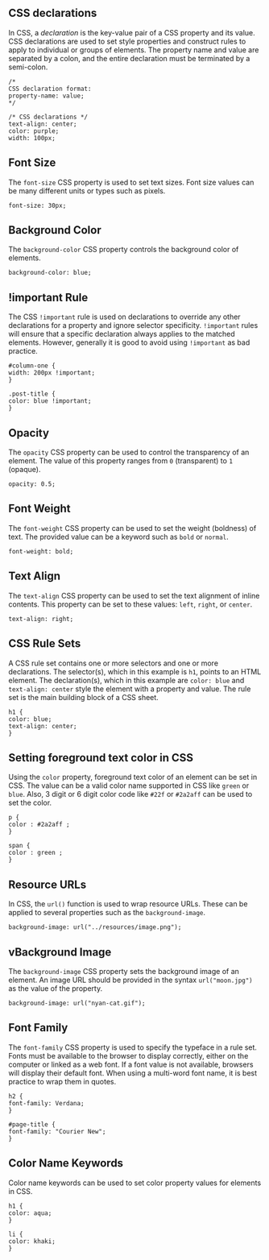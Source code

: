 ## CSS declarations

In CSS, a _declaration_ is the key-value pair of a CSS property and its value. CSS declarations are used to set style
properties and construct rules to apply to individual or groups of elements. The property name and value are separated
by a colon, and the entire declaration must be terminated by a semi-colon.

```
/*
CSS declaration format:
property-name: value;
*/

/* CSS declarations */
text-align: center;
color: purple;
width: 100px;
```

## Font Size

The `font-size` CSS property is used to set text sizes. Font size values can be many different units or types such as
pixels.

```
font-size: 30px;
```

## Background Color

The `background-color` CSS property controls the background color of elements.

```
background-color: blue;
```

## !important Rule

The CSS `!important` rule is used on declarations to override any other declarations for a property and ignore selector
specificity. `!important` rules will ensure that a specific declaration always applies to the matched elements. However,
generally it is good to avoid using `!important` as bad practice.

```
#column-one {
width: 200px !important;
}

.post-title {
color: blue !important;
}
```

## Opacity

The `opacity` CSS property can be used to control the transparency of an element. The value of this property ranges from
`0` (transparent) to `1` (opaque).

```
opacity: 0.5;
```

## Font Weight

The `font-weight` CSS property can be used to set the weight (boldness) of text. The provided value can be a keyword
such as `bold` or `normal`.

```
font-weight: bold;
```

## Text Align

The `text-align` CSS property can be used to set the text alignment of inline contents. This property can be set to
these values: `left`, `right`, or `center`.

```
text-align: right;
```

## CSS Rule Sets

A CSS rule set contains one or more selectors and one or more declarations. The selector(s), which in this example is
`h1`, points to an HTML element. The declaration(s), which in this example are `color: blue` and `text-align: center`
style the element with a property and value. The rule set is the main building block of a CSS sheet.

```
h1 {
color: blue;
text-align: center;
}
```

## Setting foreground text color in CSS

Using the `color` property, foreground text color of an element can be set in CSS. The value can be a valid color name
supported in CSS like `green` or `blue`. Also, 3 digit or 6 digit color code like `#22f` or `#2a2aff` can be used to set
the color.

```
p {
color : #2a2aff ;
}

span {
color : green ;
}
```

## Resource URLs

In CSS, the `url()` function is used to wrap resource URLs. These can be applied to several properties such as the
`background-image`.

```
background-image: url("../resources/image.png");
```

## vBackground Image

The `background-image` CSS property sets the background image of an element. An image URL should be provided in the
syntax
`url("moon.jpg")` as the value of the property.

```
background-image: url("nyan-cat.gif");
```

## Font Family

The `font-family` CSS property is used to specify the typeface in a rule set. Fonts must be available to the browser to
display correctly, either on the computer or linked as a web font. If a font value is not available, browsers will
display their default font. When using a multi-word font name, it is best practice to wrap them in quotes.

```
h2 {
font-family: Verdana;
}

#page-title {
font-family: "Courier New";
}
```

## Color Name Keywords

Color name keywords can be used to set color property values for elements in CSS.

```
h1 {
color: aqua;
}

li {
color: khaki;
}
```
